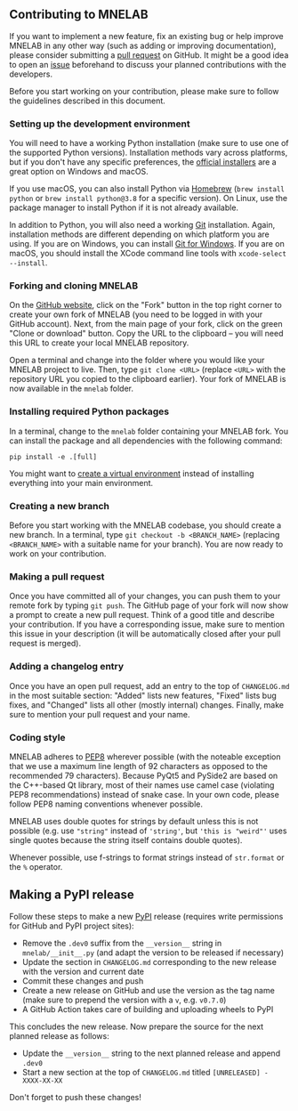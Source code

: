 ## Contributing to MNELAB
If you want to implement a new feature, fix an existing bug or help improve MNELAB in any other way (such as adding or improving documentation), please consider submitting a [pull request](https://github.com/cbrnr/mnelab/pulls) on GitHub. It might be a good idea to open an [issue](https://github.com/cbrnr/mnelab/issues) beforehand to discuss your planned contributions with the developers.

Before you start working on your contribution, please make sure to follow the guidelines described in this document.


### Setting up the development environment
You will need to have a working Python installation (make sure to use one of the supported Python versions). Installation methods vary across platforms, but if you don't have any specific preferences, the [official installers](https://www.python.org/) are a great option on Windows and macOS.

If you use macOS, you can also install Python via [Homebrew](https://brew.sh/) (`brew install python` or `brew install python@3.8` for a specific version). On Linux, use the package manager to install Python if it is not already available.

In addition to Python, you will also need a working [Git](https://git-scm.com/) installation. Again, installation methods are different depending on which platform you are using. If you are on Windows, you can install [Git for Windows](https://gitforwindows.org/). If you are on macOS, you should install the XCode command line tools with `xcode-select --install`.

### Forking and cloning MNELAB
On the [GitHub website](https://github.com/cbrnr/mnelab), click on the "Fork" button in the top right corner to create your own fork of MNELAB (you need to be logged in with your GitHub account). Next, from the main page of your fork, click on the green "Clone or download" button. Copy the URL to the clipboard &ndash; you will need this URL to create your local MNELAB repository.

Open a terminal and change into the folder where you would like your MNELAB project to live. Then, type `git clone <URL>` (replace `<URL>` with the repository URL you copied to the clipboard earlier). Your fork of MNELAB is now available in the `mnelab` folder.

### Installing required Python packages
In a terminal, change to the `mnelab` folder containing your MNELAB fork. You can install the package and all dependencies with the following command:

```
pip install -e .[full]
```

You might want to [create a virtual environment](https://docs.python.org/3/library/venv.html#creating-virtual-environments) instead of installing everything into your main environment.

### Creating a new branch
Before you start working with the MNELAB codebase, you should create a new branch. In a terminal, type `git checkout -b <BRANCH_NAME>` (replacing `<BRANCH_NAME>` with a suitable name for your branch). You are now ready to work on your contribution.

### Making a pull request
Once you have committed all of your changes, you can push them to your remote fork by typing `git push`. The GitHub page of your fork will now show a prompt to create a new pull request. Think of a good title and describe your contribution. If you have a corresponding issue, make sure to mention this issue in your description (it will be automatically closed after your pull request is merged).

### Adding a changelog entry
Once you have an open pull request, add an entry to the top of `CHANGELOG.md` in the most suitable section: "Added" lists new features, "Fixed" lists bug fixes, and "Changed" lists all other (mostly internal) changes. Finally, make sure to mention your pull request and your name.

### Coding style
MNELAB adheres to [PEP8](https://www.python.org/dev/peps/pep-0008/) wherever possible (with the noteable exception that we use a maximum line length of 92 characters as opposed to the recommended 79 characters). Because PyQt5 and PySide2 are based on the C++-based Qt library, most of their names use camel case (violating PEP8 recommendations) instead of snake case. In your own code, please follow PEP8 naming conventions whenever possible.

MNELAB uses double quotes for strings by default unless this is not possible (e.g. use `"string"` instead of `'string'`, but `'this is "weird"'` uses single quotes because the string itself contains double quotes).

Whenever possible, use f-strings to format strings instead of `str.format` or the `%` operator.

## Making a PyPI release
Follow these steps to make a new [PyPI](https://pypi.org/project/mnelab/) release (requires write permissions for GitHub and PyPI project sites):

- Remove the `.dev0` suffix from the `__version__` string in `mnelab/__init__.py` (and adapt the version to be released if necessary)
- Update the section in `CHANGELOG.md` corresponding to the new release with the version and current date
- Commit these changes and push
- Create a new release on GitHub and use the version as the tag name (make sure to prepend the version with a `v`, e.g. `v0.7.0`)
- A GitHub Action takes care of building and uploading wheels to PyPI

This concludes the new release. Now prepare the source for the next planned release as follows:

- Update the `__version__` string to the next planned release and append `.dev0`
- Start a new section at the top of `CHANGELOG.md` titled `[UNRELEASED] - XXXX-XX-XX`

Don't forget to push these changes!
